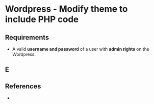 # Wordpress - Modify theme to include PHP code

## Requirements

 - A valid **username and password** of a user with **admin rights** on the Wordpress.

## E

## References
 - 